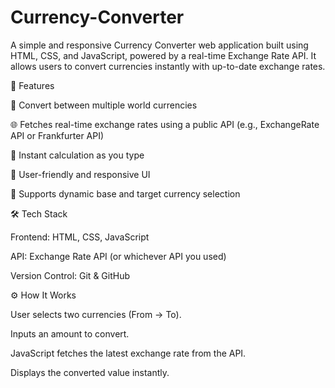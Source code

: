 # Currency-Converter
A simple and responsive Currency Converter web application built using HTML, CSS, and JavaScript, powered by a real-time Exchange Rate API.
It allows users to convert currencies instantly with up-to-date exchange rates.

🚀 Features

💱 Convert between multiple world currencies

🌐 Fetches real-time exchange rates using a public API (e.g., ExchangeRate API or Frankfurter API)

🧮 Instant calculation as you type

🎨 User-friendly and responsive UI

🔄 Supports dynamic base and target currency selection

🛠️ Tech Stack

Frontend: HTML, CSS, JavaScript

API: Exchange Rate API (or whichever API you used)

Version Control: Git & GitHub

⚙️ How It Works

User selects two currencies (From → To).

Inputs an amount to convert.

JavaScript fetches the latest exchange rate from the API.

Displays the converted value instantly.

